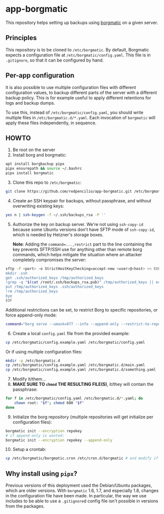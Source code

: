 # app-borgmatic

This repository helps setting up backups using [borgmatic](https://torsion.org/borgmatic/) on a given server.

## Principles

This repository is to be cloned to `/etc/borgmatic`.
By default, Borgmatic expects a configuration file at `/etc/borgmatic/config.yaml`.
This file is in `.gitignore`, so that it can be configured by hand.

## Per-app configuration

It is also possible to use multiple configuration files with different configuration values, to backup different parts of the server with a different backup policy.
This is for example useful to apply different retentions for logs and backup dumps.

To use this, instead of `/etc/borgmatic/config.yaml`, you should write multiple files in `/etc/borgmatic.d/*.yaml`.
Each invocation of `borgmatic` will apply these files independently, in sequence.

## HOWTO

1. Be root on the server
2. Install borg and borgmatic:
```sh
apt install borgbackup pipx
pipx ensurepath && source ~/.bashrc
pipx install borgmatic
```
3. Clone this repo to `/etc/borgmatic`:
```sh
git clone https://github.com/redpencilio/app-borgmatic.git /etc/borgmatic
```
4. Create an SSH keypair for backups, without passphrase, and without overwriting existing keys:
```sh
yes n | ssh-keygen -f ~/.ssh/backups_rsa -P ''
```
5. Authorize the key on backup server.
   We're not using `ssh-copy-id` because some Ubuntu versions don't have SFTP mode of
   `ssh-copy-id`, which is needed by Hetzner's storage boxes.

   **Note**: Adding the `command=...,restrict` part to the line containing the key prevents SFTP/SSH use for anything other than remote borg commands, which helps mitigate the situation where an attacker completely compromises the server:
```sh
sftp -P <port> -o StrictHostKeyChecking=accept-new <user>@<host> << EOF
mkdir .ssh
get .ssh/authorized_keys /tmp/authorized_keys
!grep -q "$(cat /root/.ssh/backups_rsa.pub)" /tmp/authorized_keys || echo 'command="borg serve --umask=077 --info",restrict' $(cat /root/.ssh/backups_rsa.pub) >> /tmp/authorized_keys
put /tmp/authorized_keys .ssh/authorized_keys
!rm /tmp/authorized_keys
bye
EOF
```
   Additional restrictions can be set, to restrict Borg to specific repositories, or force append-only mode:
```sh
command="borg serve --umask=077 --info --append-only --restrict-to-repository /home/something.borg/ --restrict-to-repository /home/something-else.borg/",restrict ssh-rsa ...
```
6. Create a local `config.yaml` file from the provided example:
```sh
cp /etc/borgmatic/config.example.yaml /etc/borgmatic/config.yaml
```
   Or if using multiple configuration files:
```sh
mkdir -p /etc/borgmatic.d
cp /etc/borgmatic/config.example.yaml /etc/borgmatic.d/main.yaml
cp /etc/borgmatic/config.example.yaml /etc/borgmatic.d/something.yaml
```
7. Modify it/them...
8. **MAKE SURE TO `chmod` THE RESULTING FILE(S)**, it/they will contain the passphrase:
```sh
for f in /etc/borgmatic/config.yaml /etc/borgmatic.d/*.yaml; do
    chown root: "$f"; chmod 600 "$f"
done
```
9. Initialize the borg repository (multiple repositories will get initialize per configuration files):
```sh
borgmatic init --encryption repokey
# if append-only is wanted:
borgmatic init --encryption repokey --append-only
```
10. Setup a crontab:
```sh
cp /etc/borgmatic/borgmatic.cron /etc/cron.d/borgmatic # and modify if needed
```

## Why install using `pipx`?

Previous versions of this deployment used the Debian/Ubuntu packages, which are older versions.
With `borgmatic` 1.6, 1.7, and especially 1.8, changes in the configuration file have been made.
In particular, the way we use includes to be able to use a `.gitignore`d config file isn't possible in versions from the packages.
